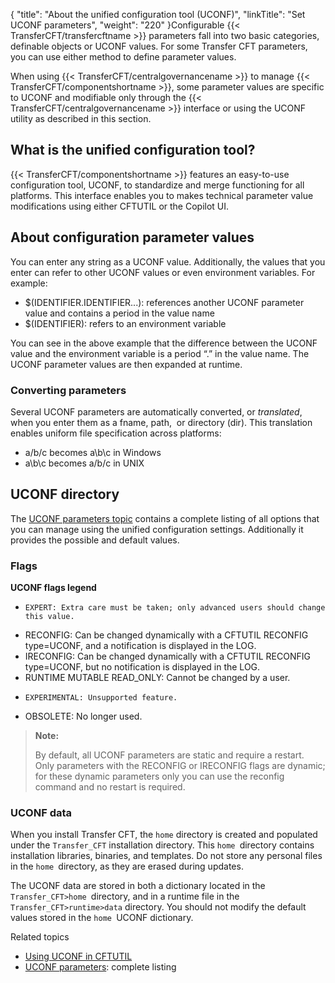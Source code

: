 {
    "title": "About the unified configuration tool (UCONF)",
    "linkTitle": "Set UCONF parameters",
    "weight": "220"
}Configurable {{< TransferCFT/transfercftname  >}} parameters fall into two basic categories, definable objects or UCONF values. For some Transfer CFT parameters, you can use either method to define parameter values.

When using {{< TransferCFT/centralgovernancename  >}} to manage {{< TransferCFT/componentshortname  >}}, some parameter values are specific to UCONF and modifiable only through the {{< TransferCFT/centralgovernancename  >}} interface or using the UCONF utility as described in this section.

## What is the unified configuration tool?

{{< TransferCFT/componentshortname  >}} features
an easy-to-use configuration tool, UCONF, to standardize and merge functioning for all platforms. This interface enables you to
makes technical parameter value modifications using either CFTUTIL or
the Copilot UI.

## About configuration parameter values

You can enter any string as a UCONF value. Additionally, the values that
you enter can refer to other UCONF values or even environment variables.
For example:

-   $(IDENTIFIER.IDENTIFIER...):
    references another UCONF parameter value and contains a period
    in the value name
-   $(IDENTIFIER):
    refers to an environment variable

You can see in the above example that the difference between the UCONF value and the environment
variable is a period “.” in the value name. The UCONF parameter values are then expanded at runtime.

### Converting parameters

Several UCONF parameters are automatically converted, or *translated*, when you enter them
as a fname, path,  or
directory (dir). This translation enables uniform file specification across
platforms:

-   a/b/c becomes a\\b\\c
    in Windows
-   a\\b\\c becomes a/b/c
    in UNIX

## UCONF directory

The [UCONF parameters topic](uconf_directory) contains a complete listing of all options that you can manage using the unified configuration settings. Additionally it provides the possible and default values.

### Flags

**UCONF flags legend**

-     EXPERT: Extra care must be taken; only advanced users should change this value.
-   RECONFIG: Can be changed dynamically with a CFTUTIL RECONFIG type=UCONF,                  and a notification is displayed in the LOG.
-   IRECONFIG: Can be changed dynamically with a CFTUTIL RECONFIG type=UCONF,                   but no notification is displayed in the LOG.
-   RUNTIME MUTABLE READ\_ONLY: Cannot be changed by a user.
-     EXPERIMENTAL: Unsupported feature.
-   OBSOLETE: No longer used.

> **Note:**
>
> By default, all UCONF parameters are static and require a restart. Only parameters with the RECONFIG or IRECONFIG flags are dynamic; for these dynamic parameters only you can use the reconfig command and no restart is required.

### UCONF data

When you install Transfer CFT, the `home` directory is created and populated under the `Transfer_CFT` installation directory. This `home `directory contains installation libraries, binaries, and templates. Do not  store any personal files in the `home `directory, as they  are erased during updates.

The UCONF data are stored in both a dictionary located in the `Transfer_CFT>home `directory, and in a runtime file in the` Transfer_CFT>runtime>data` directory. You should not modify the default values stored in the `home `UCONF dictionary.

Related topics

-   [Using UCONF in CFTUTIL](uconf_w_cftutil)
-   [UCONF parameters](uconf_directory): complete listing

